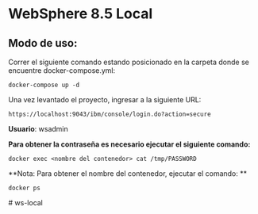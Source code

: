 # WebSphere 8.5 Local

## Modo de uso:

Correr el siguiente comando estando posicionado en la carpeta donde se encuentre docker-compose.yml:
```
docker-compose up -d
```

Una vez levantado el proyecto, ingresar a la siguiente URL:

```
https://localhost:9043/ibm/console/login.do?action=secure
```

**Usuario**: wsadmin


**Para obtener la contraseña es necesario ejecutar el siguiente comando:**
```
docker exec <nombre del contenedor> cat /tmp/PASSWORD
```
**Nota: Para obtener el nombre del contenedor, ejecutar el comando: **
```
docker ps
```

#   w s - l o c a l  
 